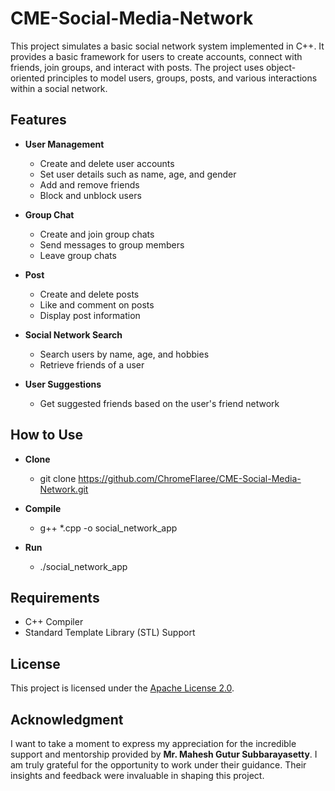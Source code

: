 # CME-Social-Media-Network

This project simulates a basic social network system implemented in C++. It provides a basic framework for users to create accounts, connect with friends, join groups, and interact with posts. The project uses object-oriented principles to model users, groups, posts, and various interactions within a social network.

## Features

- **User Management**
  - Create and delete user accounts
  - Set user details such as name, age, and gender
  - Add and remove friends
  - Block and unblock users
 
- **Group Chat**
  - Create and join group chats
  - Send messages to group members
  - Leave group chats
 
- **Post**
  - Create and delete posts
  - Like and comment on posts
  - Display post information

- **Social Network Search**
  - Search users by name, age, and hobbies
  - Retrieve friends of a user

- **User Suggestions**
  - Get suggested friends based on the user's friend network

## How to Use

- **Clone**
  - git clone https://github.com/ChromeFlaree/CME-Social-Media-Network.git

- **Compile**
  - g++ *.cpp -o social_network_app

- **Run**
  - ./social_network_app

## Requirements

- C++ Compiler
- Standard Template Library (STL) Support

## License

This project is licensed under the [Apache License 2.0](LICENSE).

## Acknowledgment

I want to take a moment to express my appreciation for the incredible support and mentorship provided by **Mr. Mahesh Gutur Subbarayasetty**. I am truly grateful for the opportunity to work under their guidance. Their insights and feedback were invaluable in shaping this project.
